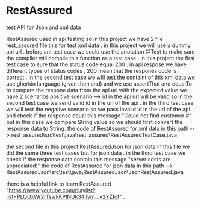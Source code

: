 # RestAssured
test API for Json and xml data


RestAssured used in api testing so in this project we have 2 file rest_assured file this for test xml data .
in this project we will use a dummy api url .
before ant test case we sould use the anotation @Test to make sure the compiler will compile this function as a test case .
in this project the first test case to sure that the status code equal 200 . in api respose we have different types of status codes , 
200 mean that the respones code is correct .
in the second test case we will test the containt of this xml data we use gherkin language (given then and) and we use assertThat and equalTo 
to compare the respone data from the api url with the expected value we have 2 scenarios positive scenario --> id in the api url will be valid so 
in the second test case we send valid id in the url of the api .
in the third test case we will test the negative scenario so we pass invalid id in the url of the api and check if the response equal this message
"Could not find customer #<the id which we pass in the url>" but in this case we compare String value so we should first convert the response data to String.
  the code of RestAssured for xml data in this path --> rest_assured\src\test\java\rest_assured\RestAssuredTeatCase.java
  
the second file in this project RestAssuredJson for json data 
  in this file we did the same three test cases but for json data .
  in the third test case we check if the response data contain this message "server costs are appreciated!"
  the code of RestAssured for json data in this path --> RestAssuredJson\src\test\java\RestAssuredJson\JsonRestAssured.java
  
  
 there is a helpful link to learn RestAssured "https://www.youtube.com/playlist?list=PLQUxWr2rTswkKPINUk34Ilvm__x2YZfot" .
